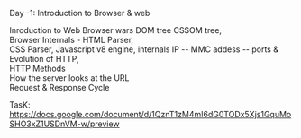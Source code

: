 Day -1: Introduction to Browser & web   

Inroduction to Web Browser wars DOM tree CSSOM tree,   
Browser Internals - HTML Parser,   
CSS Parser, Javascript v8 engine,
internals IP -- MMC addess -- ports & Evolution of HTTP,   
HTTP Methods   
How the server looks at the URL   
Request & Response Cycle   

TasK: https://docs.google.com/document/d/1QznT1zM4mI6dG0TODx5Xjs1GquMoSHO3xZ1USDnVM-w/preview   